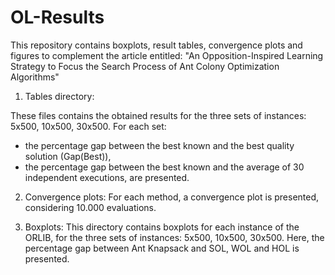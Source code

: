 # OL-Results
This repository contains boxplots, result tables, convergence plots and figures to complement the article entitled:
"An Opposition-Inspired Learning Strategy to Focus the Search Process of Ant Colony Optimization Algorithms"




1) Tables directory:

These files contains the obtained results for the three sets of instances: 5x500, 10x500, 30x500.
For each set: 
- the percentage gap between the best known and the best quality solution (Gap(Best)),
- the percentage gap between the best known and the average of 30 independent executions,
are presented.

2) Convergence plots:
For each method, a convergence plot is presented, considering 10.000 evaluations.

3) Boxplots:
This directory contains boxplots for each instance of the ORLIB, for the three sets of instances: 5x500, 10x500, 30x500. Here, the percentage gap between Ant Knapsack and SOL, WOL and HOL is presented. 

